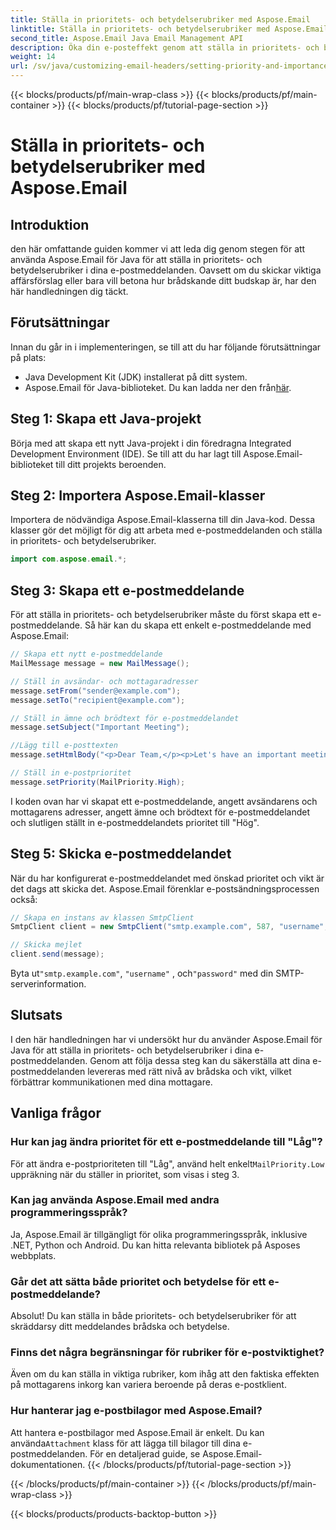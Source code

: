 ```yaml
---
title: Ställa in prioritets- och betydelserubriker med Aspose.Email
linktitle: Ställa in prioritets- och betydelserubriker med Aspose.Email
second_title: Aspose.Email Java Email Management API
description: Öka din e-posteffekt genom att ställa in prioritets- och betydelserubriker med Aspose.Email för Java. Lär dig hur i denna steg-för-steg-guide.
weight: 14
url: /sv/java/customizing-email-headers/setting-priority-and-importance-headers/
---
```


{{< blocks/products/pf/main-wrap-class >}}
{{< blocks/products/pf/main-container >}}
{{< blocks/products/pf/tutorial-page-section >}}

# Ställa in prioritets- och betydelserubriker med Aspose.Email


## Introduktion

den här omfattande guiden kommer vi att leda dig genom stegen för att använda Aspose.Email för Java för att ställa in prioritets- och betydelserubriker i dina e-postmeddelanden. Oavsett om du skickar viktiga affärsförslag eller bara vill betona hur brådskande ditt budskap är, har den här handledningen dig täckt.

## Förutsättningar

Innan du går in i implementeringen, se till att du har följande förutsättningar på plats:

- Java Development Kit (JDK) installerat på ditt system.
-  Aspose.Email för Java-biblioteket. Du kan ladda ner den från[här](https://releases.aspose.com/email/java/).

## Steg 1: Skapa ett Java-projekt

Börja med att skapa ett nytt Java-projekt i din föredragna Integrated Development Environment (IDE). Se till att du har lagt till Aspose.Email-biblioteket till ditt projekts beroenden.

## Steg 2: Importera Aspose.Email-klasser

Importera de nödvändiga Aspose.Email-klasserna till din Java-kod. Dessa klasser gör det möjligt för dig att arbeta med e-postmeddelanden och ställa in prioritets- och betydelserubriker.

```java
import com.aspose.email.*;
```

## Steg 3: Skapa ett e-postmeddelande

För att ställa in prioritets- och betydelserubriker måste du först skapa ett e-postmeddelande. Så här kan du skapa ett enkelt e-postmeddelande med Aspose.Email:

```java
// Skapa ett nytt e-postmeddelande
MailMessage message = new MailMessage();

// Ställ in avsändar- och mottagaradresser
message.setFrom("sender@example.com");
message.setTo("recipient@example.com");

// Ställ in ämne och brödtext för e-postmeddelandet
message.setSubject("Important Meeting");

//Lägg till e-posttexten
message.setHtmlBody("<p>Dear Team,</p><p>Let's have an important meeting tomorrow at 10 AM.</p>");

// Ställ in e-postprioritet
message.setPriority(MailPriority.High);
```

I koden ovan har vi skapat ett e-postmeddelande, angett avsändarens och mottagarens adresser, angett ämne och brödtext för e-postmeddelandet och slutligen ställt in e-postmeddelandets prioritet till "Hög".

## Steg 5: Skicka e-postmeddelandet

När du har konfigurerat e-postmeddelandet med önskad prioritet och vikt är det dags att skicka det. Aspose.Email förenklar e-postsändningsprocessen också:

```java
// Skapa en instans av klassen SmtpClient
SmtpClient client = new SmtpClient("smtp.example.com", 587, "username", "password");

// Skicka mejlet
client.send(message);
```

 Byta ut`"smtp.example.com"`, `"username"` , och`"password"` med din SMTP-serverinformation.

## Slutsats

I den här handledningen har vi undersökt hur du använder Aspose.Email för Java för att ställa in prioritets- och betydelserubriker i dina e-postmeddelanden. Genom att följa dessa steg kan du säkerställa att dina e-postmeddelanden levereras med rätt nivå av brådska och vikt, vilket förbättrar kommunikationen med dina mottagare.

## Vanliga frågor

### Hur kan jag ändra prioritet för ett e-postmeddelande till "Låg"?

 För att ändra e-postprioriteten till "Låg", använd helt enkelt`MailPriority.Low` uppräkning när du ställer in prioritet, som visas i steg 3.

### Kan jag använda Aspose.Email med andra programmeringsspråk?

Ja, Aspose.Email är tillgängligt för olika programmeringsspråk, inklusive .NET, Python och Android. Du kan hitta relevanta bibliotek på Asposes webbplats.

### Går det att sätta både prioritet och betydelse för ett e-postmeddelande?

Absolut! Du kan ställa in både prioritets- och betydelserubriker för att skräddarsy ditt meddelandes brådska och betydelse.

### Finns det några begränsningar för rubriker för e-postviktighet?

Även om du kan ställa in viktiga rubriker, kom ihåg att den faktiska effekten på mottagarens inkorg kan variera beroende på deras e-postklient.

### Hur hanterar jag e-postbilagor med Aspose.Email?

 Att hantera e-postbilagor med Aspose.Email är enkelt. Du kan använda`Attachment` klass för att lägga till bilagor till dina e-postmeddelanden. För en detaljerad guide, se Aspose.Email-dokumentationen.
{{< /blocks/products/pf/tutorial-page-section >}}

{{< /blocks/products/pf/main-container >}}
{{< /blocks/products/pf/main-wrap-class >}}

{{< blocks/products/products-backtop-button >}}
